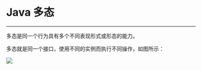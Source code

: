 # Java 多态

---

多态是同一个行为具有多个不同表现形式或形态的能力。

多态就是同一个接口，使用不同的实例而执行不同操作，如图所示：

![](https://www.runoob.com/wp-content/uploads/2013/12/java-polymorphism-111.png)